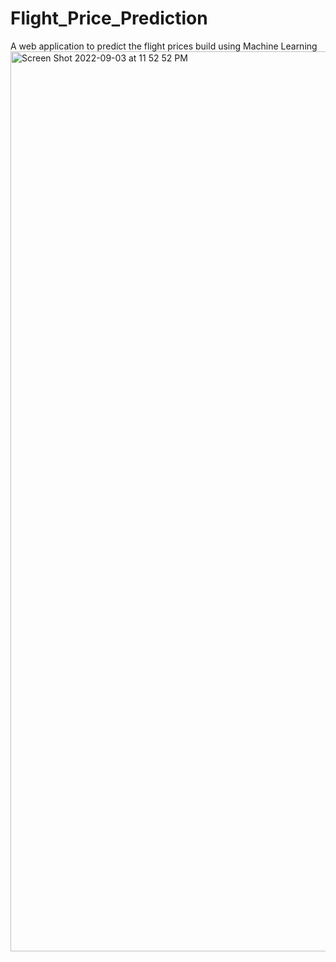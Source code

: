 # Flight_Price_Prediction
A web application to predict the flight prices build using Machine Learning
<img width="1440" alt="Screen Shot 2022-09-03 at 11 52 52 PM" src="https://user-images.githubusercontent.com/65008032/188296561-c66f54e1-edfa-4c9d-8e27-69b9e59ac9a9.png">
